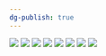 ```yaml
---
dg-publish: true
---
```

![](https://i.imgur.com/wolfEAe.png)
![](https://i.imgur.com/e6vOjU2.jpeg)
![](https://i.imgur.com/n6WHcV9.jpeg)
![](https://i.imgur.com/VrLoqbz.jpeg)
![](https://i.imgur.com/AqXc271.jpeg)
![](https://i.imgur.com/w9weIAR.jpeg)
![](https://i.imgur.com/tyouUgc.jpeg)
![](https://i.imgur.com/FGKlHeW.png)

